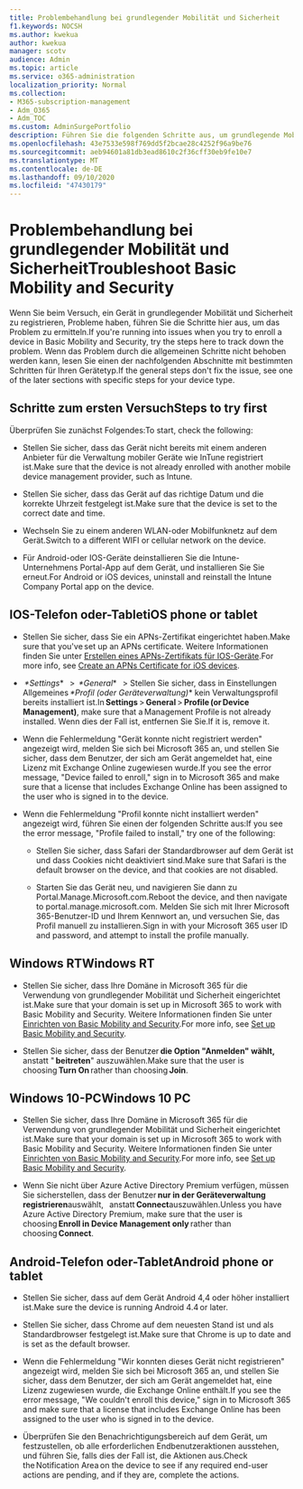 ```yaml
---
title: Problembehandlung bei grundlegender Mobilität und Sicherheit
f1.keywords: NOCSH
ms.author: kwekua
author: kwekua
manager: scotv
audience: Admin
ms.topic: article
ms.service: o365-administration
localization_priority: Normal
ms.collection:
- M365-subscription-management
- Adm_O365
- Adm_TOC
ms.custom: AdminSurgePortfolio
description: Führen Sie die folgenden Schritte aus, um grundlegende Mobilitäts-und Sicherheitsprobleme zu ermitteln.
ms.openlocfilehash: 43e7533e598f769dd5f2bcae28c4252f96a9be76
ms.sourcegitcommit: aeb94601a81db3ead8610c2f36cff30eb9fe10e7
ms.translationtype: MT
ms.contentlocale: de-DE
ms.lasthandoff: 09/10/2020
ms.locfileid: "47430179"
---
```

# <a name="troubleshoot-basic-mobility-and-security"></a><span data-ttu-id="98b23-103">Problembehandlung bei grundlegender Mobilität und Sicherheit</span><span class="sxs-lookup"><span data-stu-id="98b23-103">Troubleshoot Basic Mobility and Security</span></span>

<span data-ttu-id="98b23-104">Wenn Sie beim Versuch, ein Gerät in grundlegender Mobilität und Sicherheit zu registrieren, Probleme haben, führen Sie die Schritte hier aus, um das Problem zu ermitteln.</span><span class="sxs-lookup"><span data-stu-id="98b23-104">If you're running into issues when you try to enroll a device in Basic Mobility and Security, try the steps here to track down the problem.</span></span> <span data-ttu-id="98b23-105">Wenn das Problem durch die allgemeinen Schritte nicht behoben werden kann, lesen Sie einen der nachfolgenden Abschnitte mit bestimmten Schritten für Ihren Gerätetyp.</span><span class="sxs-lookup"><span data-stu-id="98b23-105">If the general steps don't fix the issue, see one of the later sections with specific steps for your device type.</span></span>

## <a name="steps-to-try-first"></a><span data-ttu-id="98b23-106">Schritte zum ersten Versuch</span><span class="sxs-lookup"><span data-stu-id="98b23-106">Steps to try first</span></span>

<span data-ttu-id="98b23-107">Überprüfen Sie zunächst Folgendes:</span><span class="sxs-lookup"><span data-stu-id="98b23-107">To start, check the following:</span></span>

- <span data-ttu-id="98b23-108">Stellen Sie sicher, dass das Gerät nicht bereits mit einem anderen Anbieter für die Verwaltung mobiler Geräte wie InTune registriert ist.</span><span class="sxs-lookup"><span data-stu-id="98b23-108">Make sure that the device is not already enrolled with another mobile device management provider, such as Intune.</span></span>
    
- <span data-ttu-id="98b23-109">Stellen Sie sicher, dass das Gerät auf das richtige Datum und die korrekte Uhrzeit festgelegt ist.</span><span class="sxs-lookup"><span data-stu-id="98b23-109">Make sure that the device is set to the correct date and time.</span></span>
    
- <span data-ttu-id="98b23-110">Wechseln Sie zu einem anderen WLAN-oder Mobilfunknetz auf dem Gerät.</span><span class="sxs-lookup"><span data-stu-id="98b23-110">Switch to a different WIFI or cellular network on the device.</span></span>
    
- <span data-ttu-id="98b23-111">Für Android-oder IOS-Geräte deinstallieren Sie die Intune-Unternehmens Portal-App auf dem Gerät, und installieren Sie Sie erneut.</span><span class="sxs-lookup"><span data-stu-id="98b23-111">For Android or iOS devices, uninstall and reinstall the Intune Company Portal app on the device.</span></span> 

## <a name="ios-phone-or-tablet"></a><span data-ttu-id="98b23-112">IOS-Telefon oder-Tablet</span><span class="sxs-lookup"><span data-stu-id="98b23-112">iOS phone or tablet</span></span>

- <span data-ttu-id="98b23-113">Stellen Sie sicher, dass Sie ein APNs-Zertifikat eingerichtet haben.</span><span class="sxs-lookup"><span data-stu-id="98b23-113">Make sure that you've set up an APNs certificate.</span></span> <span data-ttu-id="98b23-114">Weitere Informationen finden Sie unter [Erstellen eines APNs-Zertifikats für IOS-Geräte](create-an-apns-certificate-for-ios-devices.md).</span><span class="sxs-lookup"><span data-stu-id="98b23-114">For more info, see [Create an APNs Certificate for iOS devices](create-an-apns-certificate-for-ios-devices.md).</span></span>
    
- <span data-ttu-id="98b23-115"> *\*Settings**   >  *\*General**   > Stellen Sie sicher, dass in Einstellungen Allgemeines *\*Profil (oder Geräteverwaltung)** kein Verwaltungsprofil bereits installiert ist.</span><span class="sxs-lookup"><span data-stu-id="98b23-115">In **Settings** > **General** > **Profile (or Device Management)**, make sure that a Management Profile is not already installed.</span></span> <span data-ttu-id="98b23-116">Wenn dies der Fall ist, entfernen Sie Sie.</span><span class="sxs-lookup"><span data-stu-id="98b23-116">If it is, remove it.</span></span>
    
- <span data-ttu-id="98b23-117">Wenn die Fehlermeldung "Gerät konnte nicht registriert werden" angezeigt wird, melden Sie sich bei Microsoft 365 an, und stellen Sie sicher, dass dem Benutzer, der sich am Gerät angemeldet hat, eine Lizenz mit Exchange Online zugewiesen wurde.</span><span class="sxs-lookup"><span data-stu-id="98b23-117">If you see the error message, "Device failed to enroll," sign in to Microsoft 365 and make sure that a license that includes Exchange Online has been assigned to the user who is signed in to the device.</span></span>
    
- <span data-ttu-id="98b23-118">Wenn die Fehlermeldung "Profil konnte nicht installiert werden" angezeigt wird, führen Sie einen der folgenden Schritte aus:</span><span class="sxs-lookup"><span data-stu-id="98b23-118">If you see the error message, "Profile failed to install," try one of the following:</span></span>
    
    - <span data-ttu-id="98b23-119">Stellen Sie sicher, dass Safari der Standardbrowser auf dem Gerät ist und dass Cookies nicht deaktiviert sind.</span><span class="sxs-lookup"><span data-stu-id="98b23-119">Make sure that Safari is the default browser on the device, and that cookies are not disabled.</span></span>
    
    - <span data-ttu-id="98b23-120">Starten Sie das Gerät neu, und navigieren Sie dann zu Portal.Manage.Microsoft.com.</span><span class="sxs-lookup"><span data-stu-id="98b23-120">Reboot the device, and then navigate to portal.manage.microsoft.com.</span></span> <span data-ttu-id="98b23-121">Melden Sie sich mit Ihrer Microsoft 365-Benutzer-ID und Ihrem Kennwort an, und versuchen Sie, das Profil manuell zu installieren.</span><span class="sxs-lookup"><span data-stu-id="98b23-121">Sign in with your Microsoft 365 user ID and password, and attempt to install the profile manually.</span></span>    

## <a name="windows-rt"></a><span data-ttu-id="98b23-122">Windows RT</span><span class="sxs-lookup"><span data-stu-id="98b23-122">Windows RT</span></span>

- <span data-ttu-id="98b23-123">Stellen Sie sicher, dass Ihre Domäne in Microsoft 365 für die Verwendung von grundlegender Mobilität und Sicherheit eingerichtet ist.</span><span class="sxs-lookup"><span data-stu-id="98b23-123">Make sure that your domain is set up in Microsoft 365 to work with Basic Mobility and Security.</span></span> <span data-ttu-id="98b23-124">Weitere Informationen finden Sie unter [Einrichten von Basic Mobility and Security](set-up.md).</span><span class="sxs-lookup"><span data-stu-id="98b23-124">For more info, see [Set up Basic Mobility and Security](set-up.md).</span></span>
    
- <span data-ttu-id="98b23-125">Stellen Sie sicher, dass der Benutzer **die Option "Anmelden" wählt,**   anstatt " **beitreten**" auszuwählen.</span><span class="sxs-lookup"><span data-stu-id="98b23-125">Make sure that the user is choosing **Turn On** rather than choosing **Join**.</span></span>    

## <a name="windows-10-pc"></a><span data-ttu-id="98b23-126">Windows 10-PC</span><span class="sxs-lookup"><span data-stu-id="98b23-126">Windows 10 PC</span></span>

- <span data-ttu-id="98b23-127">Stellen Sie sicher, dass Ihre Domäne in Microsoft 365 für die Verwendung von grundlegender Mobilität und Sicherheit eingerichtet ist.</span><span class="sxs-lookup"><span data-stu-id="98b23-127">Make sure that your domain is set up in Microsoft 365 to work with Basic Mobility and Security.</span></span> <span data-ttu-id="98b23-128">Weitere Informationen finden Sie unter [Einrichten von Basic Mobility and Security](set-up.md).</span><span class="sxs-lookup"><span data-stu-id="98b23-128">For more info, see [Set up Basic Mobility and Security](set-up.md).</span></span>
    
- <span data-ttu-id="98b23-129">Wenn Sie nicht über Azure Active Directory Premium verfügen, müssen Sie sicherstellen, dass der Benutzer **nur in der Geräteverwaltung registrieren**auswählt,   anstatt **Connect**auszuwählen.</span><span class="sxs-lookup"><span data-stu-id="98b23-129">Unless you have Azure Active Directory Premium, make sure that the user is choosing **Enroll in Device Management only** rather than choosing **Connect**.</span></span>

## <a name="android-phone-or-tablet"></a><span data-ttu-id="98b23-130">Android-Telefon oder-Tablet</span><span class="sxs-lookup"><span data-stu-id="98b23-130">Android phone or tablet</span></span>

- <span data-ttu-id="98b23-131">Stellen Sie sicher, dass auf dem Gerät Android 4,4 oder höher installiert ist.</span><span class="sxs-lookup"><span data-stu-id="98b23-131">Make sure the device is running Android 4.4 or later.</span></span>
    
- <span data-ttu-id="98b23-132">Stellen Sie sicher, dass Chrome auf dem neuesten Stand ist und als Standardbrowser festgelegt ist.</span><span class="sxs-lookup"><span data-stu-id="98b23-132">Make sure that Chrome is up to date and is set as the default browser.</span></span>
    
- <span data-ttu-id="98b23-133">Wenn die Fehlermeldung "Wir konnten dieses Gerät nicht registrieren" angezeigt wird, melden Sie sich bei Microsoft 365 an, und stellen Sie sicher, dass dem Benutzer, der sich am Gerät angemeldet hat, eine Lizenz zugewiesen wurde, die Exchange Online enthält.</span><span class="sxs-lookup"><span data-stu-id="98b23-133">If you see the error message, "We couldn't enroll this device," sign in to Microsoft 365 and make sure that a license that includes Exchange Online has been assigned to the user who is signed in to the device.</span></span>
    
- <span data-ttu-id="98b23-134">Überprüfen Sie den Benachrichtigungsbereich auf dem Gerät, um festzustellen, ob alle erforderlichen Endbenutzeraktionen ausstehen, und führen Sie, falls dies der Fall ist, die Aktionen aus.</span><span class="sxs-lookup"><span data-stu-id="98b23-134">Check the Notification Area on the device to see if any required end-user actions are pending, and if they are, complete the actions.</span></span>
